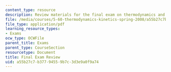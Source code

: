 ```yaml
---
content_type: resource
description: Review materials for the final exam on thermodynamics and kinetics.
file: /media/courses/5-60-thermodynamics-kinetics-spring-2008/a55b27c7b37794559b7c3d3e9a0f9a74_final_exam_rev.pdf
file_type: application/pdf
learning_resource_types:
- Exams
ocw_type: OCWFile
parent_title: Exams
parent_type: CourseSection
resourcetype: Document
title: Final Exam Review
uid: a55b27c7-b377-9455-9b7c-3d3e9a0f9a74
---
```

